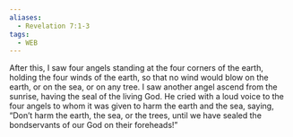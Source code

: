 ```yaml
---
aliases:
  - Revelation 7:1-3
tags:
  - WEB
---
```

After this, I saw four angels standing at the four corners of the earth, holding the four winds of the earth, so that no wind would blow on the earth, or on the sea, or on any tree. I saw another angel ascend from the sunrise, having the seal of the living God. He cried with a loud voice to the four angels to whom it was given to harm the earth and the sea, saying, “Don’t harm the earth, the sea, or the trees, until we have sealed the bondservants of our God on their foreheads!”